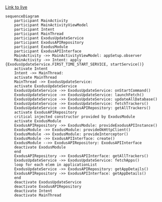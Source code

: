 [Link to live](https://mermaid.live/edit#pako:eNqdVcGO2jAQ_RXLp12J7gfksBICVkUqakXSPSGhwR4WF8d2HYcWIf69E7ILITgsJafEfvP8ZvJmvOPCSuQJL_B3iUbgUMGbh3xmGD0OfFBCOTCBTUCZvghqo8L2-u6rwj8TYtWXsLEJaEI8PFt5BHm5N_prZVn8dBICpug3SmAXqP9jPEVnCxWs33aBSFqpr1FUIv0SPo5ppsa-PD_Hc00YOJdiKN2TXRQkE31HeF2DA15v2S6S3tPLeJpm82w8Gc3TrD_N5ulo-joejHqsCKT4HfbwuK-PgIqews_KW78fBdfVTVgrol340_chMiIuYW2Ozh8U2ehmtSatchvYPAcjHx7voNBQGrF6wSBWd8WXh8--1kMIsIAC72JZVudnHsQafXEbw5lvE_aGgUScKCqCaM0jfhdekaNBM2V-oQgombCmCL4UhGHO242StLjYRrqhxd7cipzX0F8jkw_6RieRX41o1bFGd4d_X38NwQ20Iv_-X-ShcwU6kvdJYLPNEyoaUtrxkM6_1DUvJF6pIxp5S0HP5bX9cK8p-84do7W1ji3JEqR2xVBjTo45zCRyT1DWfFNFuNO7zg0xgNItqbcne0FwLNtFcSNj5wITaZMGpjk0G8unSch7PEefg5J0T-4q4IyHFeY44zRPuQS_nvGZ2RMOymDTrRE8oY7DHq8nyvudypMl6IJWUVZKJvXFe7h_9_8A9falVg)

```mermaid
sequenceDiagram
    participant MainActivity
    participant MainActivityViewModel
    participant Intent
    participant MainThread
    participant ExodusUpdateService
    participant ExodusAPIRepository
    participant ExodusModule
    participant ExodusAPIInterface
    MainActivity ->> MainActivityViewModel: appSetup.observer
    MainActivity ->> Intent: apply {ExodusUpdateService.FIRST_TIME_START_SERVICE, startService()}
    activate Intent
    Intent ->> MainThread: 
    activate MainThread
    MainThread ->> ExodusUpdateService:  
    activate ExodusUpdateService
    ExodusUpdateService ->> ExodusUpdateService: onStartCommand()
    ExodusUpdateService ->> ExodusUpdateService: launchFetch()
    ExodusUpdateService ->> ExodusUpdateService: updateAllDatabase()
    ExodusUpdateService ->> ExodusUpdateService: fetchTrackers()
    ExodusUpdateService ->> ExodusAPIRepository: getAllTrackers()    
    activate ExodusAPIRepository
    critical injected constructor provided by ExodusModule
    activate ExodusModule
    ExodusAPIRepository ->> ExodusModule: provideExodusAPIInstance()
    ExodusModule ->> ExodusModule: provideOkHttpClient()
    ExodusModule ->> ExodusModule: provideInterceptor()
    ExodusModule ->> ExodusAPIInterface: create()
    ExodusModule -->> ExodusAPIRepository: ExodusAPIInterface
    deactivate ExodusModule
    end
    ExodusAPIRepository ->> ExodusAPIInterface: getAllTrackers()
    ExodusUpdateService ->> ExodusUpdateService: fetchApps()
    loop for each elem in applicationList
    ExodusUpdateService ->> ExodusAPIRepository: getAppDetails()
    ExodusAPIRepository ->> ExodusAPIInterface: getAppDetails()
    end
    deactivate ExodusUpdateService
    deactivate ExodusAPIRepository
    deactivate Intent
    deactivate MainThread    
```